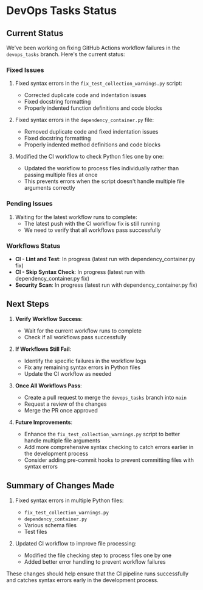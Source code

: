 # DevOps Tasks Status

## Current Status

We've been working on fixing GitHub Actions workflow failures in the `devops_tasks` branch. Here's the current status:

### Fixed Issues
1. Fixed syntax errors in the `fix_test_collection_warnings.py` script:
   - Corrected duplicate code and indentation issues
   - Fixed docstring formatting
   - Properly indented function definitions and code blocks

2. Fixed syntax errors in the `dependency_container.py` file:
   - Removed duplicate code and fixed indentation issues
   - Fixed docstring formatting
   - Properly indented method definitions and code blocks

3. Modified the CI workflow to check Python files one by one:
   - Updated the workflow to process files individually rather than passing multiple files at once
   - This prevents errors when the script doesn't handle multiple file arguments correctly

### Pending Issues
1. Waiting for the latest workflow runs to complete:
   - The latest push with the CI workflow fix is still running
   - We need to verify that all workflows pass successfully

### Workflows Status

- **CI - Lint and Test**: In progress (latest run with dependency_container.py fix)
- **CI - Skip Syntax Check**: In progress (latest run with dependency_container.py fix)
- **Security Scan**: In progress (latest run with dependency_container.py fix)

## Next Steps

1. **Verify Workflow Success**:
   - Wait for the current workflow runs to complete
   - Check if all workflows pass successfully

2. **If Workflows Still Fail**:
   - Identify the specific failures in the workflow logs
   - Fix any remaining syntax errors in Python files
   - Update the CI workflow as needed

3. **Once All Workflows Pass**:
   - Create a pull request to merge the `devops_tasks` branch into `main`
   - Request a review of the changes
   - Merge the PR once approved

4. **Future Improvements**:
   - Enhance the `fix_test_collection_warnings.py` script to better handle multiple file arguments
   - Add more comprehensive syntax checking to catch errors earlier in the development process
   - Consider adding pre-commit hooks to prevent committing files with syntax errors

## Summary of Changes Made

1. Fixed syntax errors in multiple Python files:
   - `fix_test_collection_warnings.py`
   - `dependency_container.py`
   - Various schema files
   - Test files

2. Updated CI workflow to improve file processing:
   - Modified the file checking step to process files one by one
   - Added better error handling to prevent workflow failures

These changes should help ensure that the CI pipeline runs successfully and catches syntax errors early in the development process.
